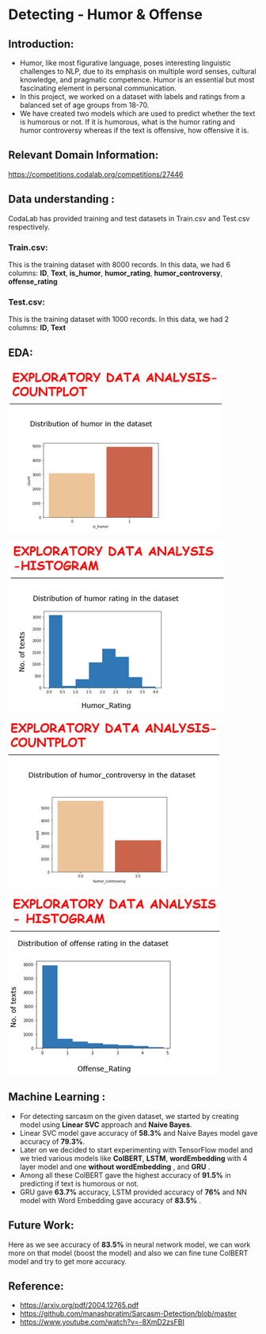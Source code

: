 # Detecting - Humor & Offense

## **Introduction:**

- Humor, like most figurative language, poses interesting linguistic challenges to NLP, due to its emphasis on multiple word senses, cultural knowledge, and pragmatic competence. Humor is an essential but most fascinating element in personal communication.
- In this project, we worked on a dataset with labels and ratings from a balanced set of age groups from 18-70.
- We have created two models which are used to predict whether the text is humorous or not. If it is humorous, what is the humor rating and humor controversy whereas if the text is offensive, how offensive it is.

## **Relevant Domain Information:**
 https://competitions.codalab.org/competitions/27446

##  **Data understanding :**
CodaLab has provided training and test datasets in Train.csv and Test.csv respectively. 
### Train.csv: 
This is the training dataset with 8000 records. In this data, we had 6 columns: **ID**, **Text**, **is_humor**, **humor_rating**, **humor_controversy**, **offense_rating**

### Test.csv: 
This is the training dataset with 1000 records. In this data, we had 2 columns: **ID**, **Text**

## EDA:

![1](https://github.com/Anisha-Kakwani/Hahackathon---Detecting-Rating-Humor-Offense/blob/master/Images/Picture1.png?raw=true)


![2](https://github.com/Anisha-Kakwani/Hahackathon---Detecting-Rating-Humor-Offense/blob/master/Images/Picture2.png?raw=true)


![3](https://github.com/Anisha-Kakwani/Hahackathon---Detecting-Rating-Humor-Offense/blob/master/Images/Picture3.png?raw=true)


![4](https://github.com/Anisha-Kakwani/Hahackathon---Detecting-Rating-Humor-Offense/blob/master/Images/Picture4.png?raw=true)


##  **Machine Learning :**

- For detecting sarcasm on the given dataset, we started by creating model using **Linear SVC** approach and **Naive Bayes**.
- Linear SVC model gave accuracy of **58.3%** and Naive Bayes model gave accuracy of **79.3%**.
- Later on we decided to start  experimenting with TensorFlow model and we tried various models like **ColBERT**, **LSTM**, **wordEmbedding** with 4 layer model and one **without wordEmbedding** , and **GRU** . 
- Among all these ColBERT gave the highest accuracy of **91.5%** in predicting if text is humorous or not.
- GRU gave **63.7%** accuracy, LSTM provided accuracy of **76%** and NN model with Word Embedding gave accuracy of **83.5%** .


## **Future Work**:

Here as we see accuracy of **83.5%** in neural network model, we can work more on that model (boost the model) and also we can fine tune ColBERT model and try to get more accuracy.

## Reference:

- https://arxiv.org/pdf/2004.12765.pdf
- https://github.com/manashpratim/Sarcasm-Detection/blob/master
- https://www.youtube.com/watch?v=-8XmD2zsFBI

